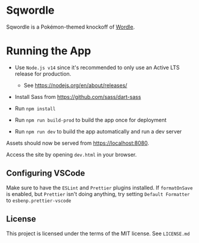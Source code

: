 # Sqwordle

Sqwordle is a Pokémon-themed knockoff of [Wordle](https://www.powerlanguage.co.uk/wordle/).

# Running the App

- Use `Node.js v14` since it's recommended to only use an Active LTS release for production.

  - See https://nodejs.org/en/about/releases/

- Install Sass from https://github.com/sass/dart-sass
- Run `npm install`
- Run `npm run build-prod` to build the app once for deployment
- Run `npm run dev` to build the app automatically and run a dev server

Assets should now be served from [https://localhost:8080](https://localhost:8080).

Access the site by opening `dev.html` in your browser.

## Configuring VSCode

Make sure to have the `ESLint` and `Prettier` plugins installed. If `formatOnSave` is enabled, but `Prettier` isn't doing anything, try setting `Default Formatter` to `esbenp.prettier-vscode`

## License

This project is licensed under the terms of the MIT license. See `LICENSE.md`
